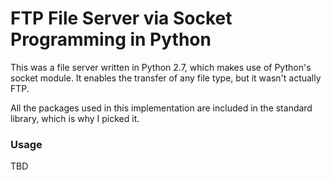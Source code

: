 # FTP File Server via Socket Programming in Python

This was a file server written in Python 2.7, which makes use of Python's socket module. It enables the transfer of any file type, but it wasn't actually FTP.

All the packages used in this implementation are included in the standard library, which is why I picked it.

### Usage

TBD
